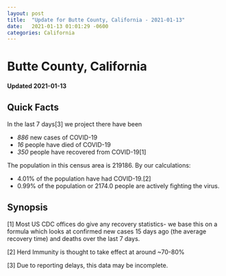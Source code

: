 ```yaml
---
layout: post
title:  "Update for Butte County, California - 2021-01-13"
date:   2021-01-13 01:01:29 -0600
categories: California
---
```


# Butte County, California
#### Updated 2021-01-13

## Quick Facts

In the last 7 days[3] we project there have been
- *886* new cases of COVID-19
- *16* people have died of COVID-19
- *350* people have recovered from COVID-19[1]

The population in this census area is 219186. By our calculations:
- 4.01% of the population have had COVID-19.[2]
- 0.99% of the population or 2174.0 people are actively fighting the virus.

## Synopsis




[1] Most US CDC offices do give any recovery statistics- we base this on a formula which looks at confirmed new cases
15 days ago (the average recovery time) and deaths over the last 7 days.

[2] Herd Immunity is thought to take effect at around ~70-80%

[3] Due to reporting delays, this data may be incomplete.
 
    
